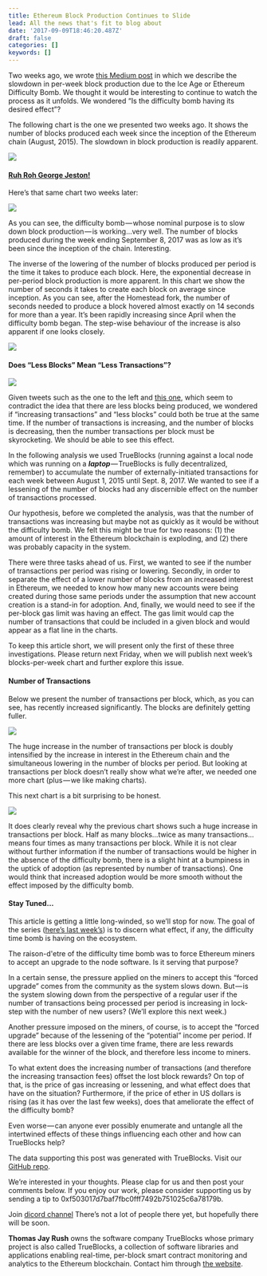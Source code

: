 ```yaml
---
title: Ethereum Block Production Continues to Slide
lead: All the news that's fit to blog about
date: '2017-09-09T18:46:20.487Z'
draft: false
categories: []
keywords: []
---
```


Two weeks ago, we wrote [this Medium post](https://medium.com/@tjayrush/is-the-ice-age-effecting-block-production-4c943c835975) in which we describe the slowdown in per-week block production due to the Ice Age or Ethereum Difficulty Bomb. We thought it would be interesting to continue to watch the process as it unfolds. We wondered “Is the difficulty bomb having its desired effect”?

The following chart is the one we presented two weeks ago. It shows the number of blocks produced each week since the inception of the Ethereum chain (August, 2015). The slowdown in block production is readily apparent.

![](/blog/img/017-Ethereum-Block-Production-Continues-to-Slide-001.png)

#### [Ruh Roh George Jeston!](http://www.urbandictionary.com/define.php?term=ruh%20roh)

Here’s that same chart two weeks later:

![](/blog/img/017-Ethereum-Block-Production-Continues-to-Slide-002.png)

As you can see, the difficulty bomb — whose nominal purpose is to slow down block production — is working…very well. The number of blocks produced during the week ending September 8, 2017 was as low as it’s been since the inception of the chain. Interesting.

The inverse of the lowering of the number of blocks produced per period is the time it takes to produce each block. Here, the exponential decrease in per-period block production is more apparent. In this chart we show the number of seconds it takes to create each block on average since inception. As you can see, after the Homestead fork, the number of seconds needed to produce a block hovered almost exactly on 14 seconds for more than a year. It’s been rapidly increasing since April when the difficulty bomb began. The step-wise behaviour of the increase is also apparent if one looks closely.

![](/blog/img/017-Ethereum-Block-Production-Continues-to-Slide-003.png)

#### Does “Less Blocks” Mean “Less Transactions”?

![](/blog/img/017-Ethereum-Block-Production-Continues-to-Slide-004.png)

Given tweets such as the one to the left and [this one](https://twitter.com/VitalikButerin/status/898726451637215232), which seem to contradict the idea that there are less blocks being produced, we wondered if “increasing transactions” and “less blocks” could both be true at the same time. If the number of transactions is increasing, and the number of blocks is decreasing, then the number transactions per block must be skyrocketing. We should be able to see this effect.

In the following analysis we used TrueBlocks (running against a local node which was running on a **_laptop_** — TrueBlocks is fully decentralized, remember) to accumulate the number of externally-initiated transactions for each week between August 1, 2015 until Sept. 8, 2017. We wanted to see if a lessening of the number of blocks had any discernible effect on the number of transactions processed.

Our hypothesis, before we completed the analysis, was that the number of transactions was increasing but maybe not as quickly as it would be without the difficulty bomb. We felt this might be true for two reasons: (1) the amount of interest in the Ethereum blockchain is exploding, and (2) there was probably capacity in the system.

There were three tasks ahead of us. First, we wanted to see if the number of transactions per period was rising or lowering. Secondly, in order to separate the effect of a lower number of blocks from an increased interest in Ethereum, we needed to know how many new accounts were being created during those same periods under the assumption that new account creation is a stand-in for adoption. And, finally, we would need to see if the per-block gas limit was having an effect. The gas limit would cap the number of transactions that could be included in a given block and would appear as a flat line in the charts.

To keep this article short, we will present only the first of these three investigations. Please return next Friday, when we will publish next week’s blocks-per-week chart and further explore this issue.

#### Number of Transactions

Below we present the number of transactions per block, which, as you can see, has recently increased significantly. The blocks are definitely getting fuller.

![](/blog/img/017-Ethereum-Block-Production-Continues-to-Slide-005.png)

The huge increase in the number of transactions per block is doubly intensified by the increase in interest in the Ethereum chain and the simultaneous lowering in the number of blocks per period. But looking at transactions per block doesn’t really show what we’re after, we needed one more chart (plus — we like making charts).

This next chart is a bit surprising to be honest.

![](/blog/img/017-Ethereum-Block-Production-Continues-to-Slide-006.png)

It does clearly reveal why the previous chart shows such a huge increase in transactions per block. Half as many blocks…twice as many transactions…means four times as many transactions per block. While it is not clear without further information if the number of transactions would be higher in the absence of the difficulty bomb, there is a slight hint at a bumpiness in the uptick of adoption (as represented by number of transactions). One would think that increased adoption would be more smooth without the effect imposed by the difficulty bomb.

#### Stay Tuned…

This article is getting a little long-winded, so we’ll stop for now. The goal of the series ([here’s last week’s](https://medium.com/@tjayrush/is-the-ice-age-effecting-block-production-4c943c835975)) is to discern what effect, if any, the difficulty time bomb is having on the ecosystem.

The raison-d'etre of the difficulty time bomb was to force Ethereum miners to accept an upgrade to the node software. Is it serving that purpose?

In a certain sense, the pressure applied on the miners to accept this “forced upgrade” comes from the community as the system slows down. But — is the system slowing down from the perspective of a regular user if the number of transactions being processed per period is increasing in lock-step with the number of new users? (We’ll explore this next week.)

Another pressure imposed on the miners, of course, is to accept the “forced upgrade” because of the lessening of the “potential” income per period. If there are less blocks over a given time frame, there are less rewards available for the winner of the block, and therefore less income to miners.

To what extent does the increasing number of transactions (and therefore the increasing transaction fees) offset the lost block rewards? On top of that, is the price of gas increasing or lessening, and what effect does that have on the situation? Furthermore, if the price of ether in US dollars is rising (as it has over the last few weeks), does that ameliorate the effect of the difficulty bomb?

Even worse — can anyone ever possibly enumerate and untangle all the intertwined effects of these things influencing each other and how can TrueBlocks help?

The data supporting this post was generated with TrueBlocks. Visit our [GitHub repo](https://github.com/TrueBlocks/trueblocks-core/tree/master/src/other/articles).

We’re interested in your thoughts. Please clap for us and then post your comments below. If you enjoy our work, please consider supporting us by sending a tip to 0xf503017d7baf7fbc0fff7492b751025c6a78179b.

Join [dicord channel](https://discord.gg/RAz6DJ6xkf) There’s not a lot of people there yet, but hopefully there will be soon.

**Thomas Jay Rush** owns the software company TrueBlocks whose primary project is also called TrueBlocks, a collection of software libraries and applications enabling real-time, per-block smart contract monitoring and analytics to the Ethereum blockchain. Contact him through [the website](http://trueblocks.io).
